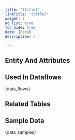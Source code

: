 ```yaml
---
title: "{title}"
linkTitle: "{title}"
weight: 1
no_list: true
toc_hide: true
date: {date}
description: >

---
```

## Entity And Attributes
<object data="{entity_attributes_svg}" type="image/svg+xml"></object>

## Used In Dataflows
{data_flows}

## Related Tables
<object data="{data_model_svg}" type="image/svg+xml"></object>

## Sample Data
{data_samples}


